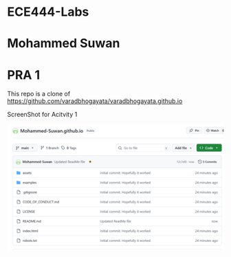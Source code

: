 # ECE444-Labs
# Mohammed Suwan
# PRA 1
This repo is a clone of https://github.com/varadbhogayata/varadbhogayata.github.io 

ScreenShot for Acitvity 1

![Repo Screenshot](ECE444_PRA1_Activity1.png)
